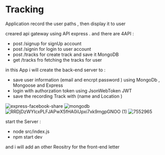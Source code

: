 # Tracking
Application record the user paths , then display it to user 

creared api gateway using API express .
and there are 4API :

   - post  /signup   for signUp account 
   - post /signin    for login to user account 
   - post /tracks    for create track and save it MongoDB 
   - get  /tracks    fro fetching the tracks for user 


in this App i will create the back-end server to :
  - save user information   (email and encrpt password ) using MongoDb , Mongoose and Express 
  - login with authorzation token using JsonWebToken JWT 
  - save the recording Track with (name and Location )



![express-facebook-share](https://user-images.githubusercontent.com/76032846/110782937-cc49b100-8278-11eb-9f25-8eecbce473c0.png)
![mongodb](https://user-images.githubusercontent.com/76032846/110782940-cce24780-8278-11eb-9e40-4d8466bee53d.png)
![RRDjDzWYIcxPLFJAPwX5fHA0iUpxi7xk9mgpGNOO (1)](https://user-images.githubusercontent.com/76032846/110782942-cd7ade00-8278-11eb-9481-760bc78855a6.jpeg)
![7552965](https://user-images.githubusercontent.com/76032846/110782943-cd7ade00-8278-11eb-9d64-344a0f1836c0.png)


start the Server :

 - node src/index.js
 - npm start dev




and i will add an other Reositry for the front-end letter 
